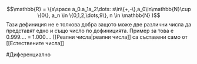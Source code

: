 $$\mathbb{R} = \{s\space a_0.a_1a_2\dots: s\in\{+,-\},a_0\in\mathbb{N}\cup 
\{0\}, a_n \in \{0,1,2,\dots,9\}, n \in \mathbb{N} )$$
Тази дефиниция не е толкова добра защото може две различни числа да представят едно и също число по дофиницията. Пример за това е 0.999.... = 1.000.... 
[[Реални числа|реални числа]] са съставени само от [[Естествените числа]]





#Диференциално